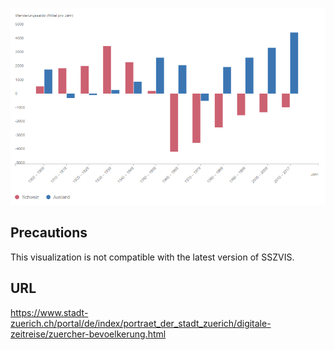 ![visualization](fallback.png)

## Precautions
This visualization is not compatible with the latest version of SSZVIS.

## URL
https://www.stadt-zuerich.ch/portal/de/index/portraet_der_stadt_zuerich/digitale-zeitreise/zuercher-bevoelkerung.html
